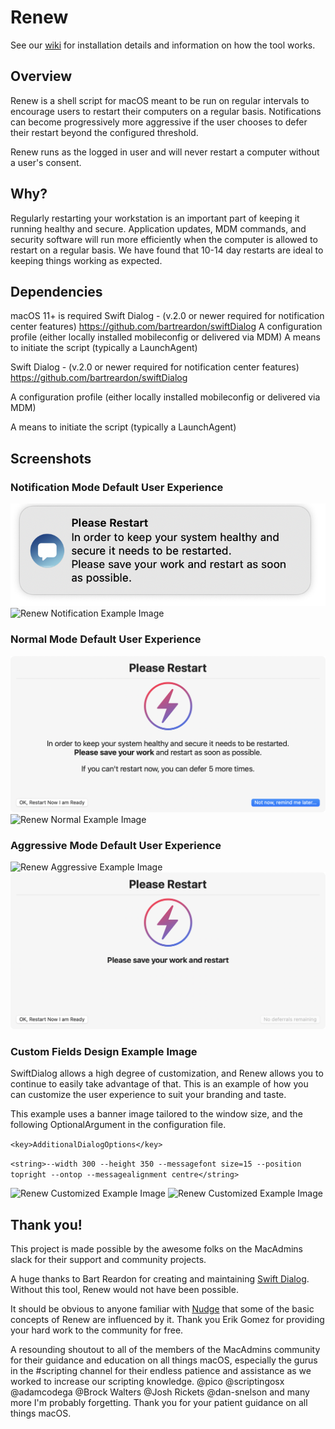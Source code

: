 # Renew

See our [wiki](https://github.com/SecondSonConsulting/Renew/wiki) for installation details and information on how the tool works. 

## Overview
Renew is a shell script for macOS meant to be run on regular intervals to encourage users to restart their computers on a regular basis. Notifications can become progressively more aggressive if the user chooses to defer their restart beyond the configured threshold.

Renew runs as the logged in user and will never restart a computer without a user's consent. 
## Why?
Regularly restarting your workstation is an important part of keeping it running healthy and secure. Application updates, MDM commands, and security software will run more efficiently when the computer is allowed to restart on a regular basis. We have found that 10-14 day restarts are ideal to keeping things working as expected.

## Dependencies
macOS 11+ is required
Swift Dialog - (v.2.0 or newer required for notification center features) https://github.com/bartreardon/swiftDialog
A configuration profile (either locally installed mobileconfig or delivered via MDM)
A means to initiate the script (typically a LaunchAgent)

Swift Dialog - (v.2.0 or newer required for notification center features) https://github.com/bartreardon/swiftDialog

A configuration profile (either locally installed mobileconfig or delivered via MDM)

A means to initiate the script (typically a LaunchAgent)

## Screenshots
### Notification Mode Default User Experience
![Renew Notification Example Image](https://github.com/SecondSonConsulting/Renew/blob/main/Example%20Screenshots/Renew-NotificationDefault.png?raw=true#gh-light-mode-only)
![Renew Notification Example Image](https://github.com/SecondSonConsulting/Renew/blob/main/Example%20Screenshots/Renew-NotificationDefault_Dark.png?raw=true#gh-dark-mode-only)
### Normal Mode Default User Experience
![Renew Normal Example Image](https://github.com/SecondSonConsulting/Renew/blob/main/Example%20Screenshots/Renew-NormalDefaultDialog.png?raw=true#gh-light-mode-only)
![Renew Normal Example Image](https://github.com/SecondSonConsulting/Renew/blob/main/Example%20Screenshots/Renew-NormalDefaultDialog_Dark.png?raw=true#gh-dark-mode-only)
### Aggressive Mode Default User Experience
![Renew Aggressive Example Image](https://github.com/SecondSonConsulting/Renew/blob/main/Example%20Screenshots/Renew-AggressiveDefaultDialog_Dark.png?raw=true#gh-dark-mode-only)
![Renew Aggressive Example Image](https://github.com/SecondSonConsulting/Renew/blob/main/Example%20Screenshots/Renew-AggressiveDefaultDialog.png?raw=true#gh-light-mode-only)
### Custom Fields Design Example Image
SwiftDialog allows a high degree of customization, and Renew allows you to continue to easily take advantage of that. This is an example of how you can customize the user experience to suit your branding and taste.

This example uses a banner image tailored to the window size, and the following OptionalArgument in the configuration file.

`<key>AdditionalDialogOptions</key>`

`<string>--width 300 --height 350 --messagefont size=15 --position topright --ontop --messagealignment centre</string>`

![Renew Customized Example Image](https://github.com/SecondSonConsulting/Renew/blob/main/Example%20Screenshots/Renew-CustomizedDialog_Dark.png?raw=true#gh-dark-mode-only)
![Renew Customized Example Image](https://github.com/SecondSonConsulting/Renew/blob/main/Example%20Screenshots/Renew-CustomizedDialog.png?raw=true#gh-light-mode-only)

## Thank you!
This project is made possible by the awesome folks on the MacAdmins slack for their support and community projects.

A huge thanks to Bart Reardon for creating and maintaining [Swift Dialog](https://github.com/bartreardon/swiftDialog). Without this tool, Renew would not have been possible.

It should be obvious to anyone familiar with [Nudge](https://github.com/macadmins/nudge) that some of the basic concepts of Renew are influenced by it. Thank you Erik Gomez for providing your hard work to the community for free.

A resounding shoutout to all of the members of the MacAdmins community for their guidance and education on all things macOS, especially the gurus in the #scripting channel for their endless patience and assistance as we worked to increase our scripting knowledge. @pico @scriptingosx @adamcodega @Brock Walters @Josh Rickets @dan-snelson and many more I'm probably forgetting. Thank you for your patient guidance on all things macOS.
